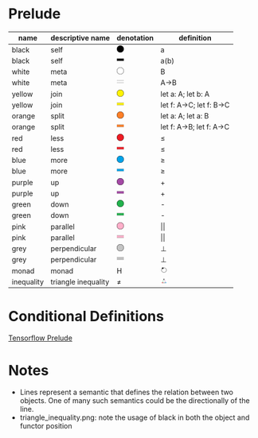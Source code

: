 # Prelude

| name       | descriptive name                   |	denotation    | definition
|------------|------------------------------------|---------------|--------------------------
| black      | self                               | <img src="/img/black_circle.png" title="black circle" style="height:1em;"/>   | a
| black	     | self                               | <img src="/img/black_line.png" title="black line" style="height:1em;"/>   | a(b)
| white      | meta                               | <img src="/img/white_circle.png" title="white circle" style="height:1em;"/>   | B
| white	     | meta                               | <img src="/img/white_line.png" title="white line" style="height:1em;"/>   | A->B
| yellow     | join                               | <img src="/img/yellow_circle.png" title="yellow circle" style="height:1em;"/> |	let a: A; let b: A
| yellow     | join                               | <img src="/img/yellow_line.png" title="yellow line" style="height:1em;"/> |	let f: A->C; let f: B->C
| orange     | split                              | <img src="/img/orange_circle.png" title="orange circle" style="height:1em;"/> |	let a: A; let a: B
| orange     | split                              | <img src="/img/orange_line.png" title="orange line" style="height:1em;"/> |	let f: A->B; let f: A->C
| red        | less                               | <img src="/img/red_circle.png" title="red circle" style="height:1em;"/>       |	≤
| red        | less                               | <img src="/img/red_line.png" title="red line" style="height:1em;"/>       |	≤
| blue       | more                               | <img src="/img/blue_circle.png" title="blue circle" style="height:1em;"/>     |	≥
| blue	     | more                               | <img src="/img/blue_line.png" title="blue line" style="height:1em;"/>     | ≥
| purple     | up                                 | <img src="/img/purple_circle.png" title="purple circle" style="height:1em;"/> |	+
| purple     | up                                 | <img src="/img/purple_line.png" title="purple line" style="height:1em;"/> |	+
| green	     | down                               | <img src="/img/green_circle.png" title="green circle" style="height:1em;"/>   |	-
| green	     | down                               | <img src="/img/green_line.png" title="green line" style="height:1em;"/>   |	-
| pink	     | parallel                           | <img src="/img/pink_circle.png" title="pink circle" style="height:1em;"/>     |	\|\|
| pink	     | parallel                           | <img src="/img/pink_line.png" title="pink line" style="height:1em;"/>     |	\|\|
| grey	     | perpendicular                      | <img src="/img/grey_circle.png" title="grey circle" style="height:1em;"/>     |	⊥
| grey	     | perpendicular                      | <img src="/img/grey_line.png" title="grey line" style="height:1em;"/>     |	⊥
| monad	     | monad                              | <span title="diagram looks like a Hydrogen Atom">H</span>                   | <img src="/img/monad.png" alt="monad" style="height:1em;"/>
| inequality | triangle inequality                | <span title="diagram expresses {forall a,b,c. a + b ≥ c} irrespective of dimensionality">≠</span>                          | <img src="/img/triangle_inequality.png" alt="inequality" style="height:1em;"/>

# Conditional Definitions
[Tensorflow Prelude](/tensorflow_prelude.md)

# Notes
- Lines represent a semantic that defines the relation between two objects. One of many such semantics could be the directionally of the line.
- triangle_inequality.png: note the usage of black in both the object and functor position
